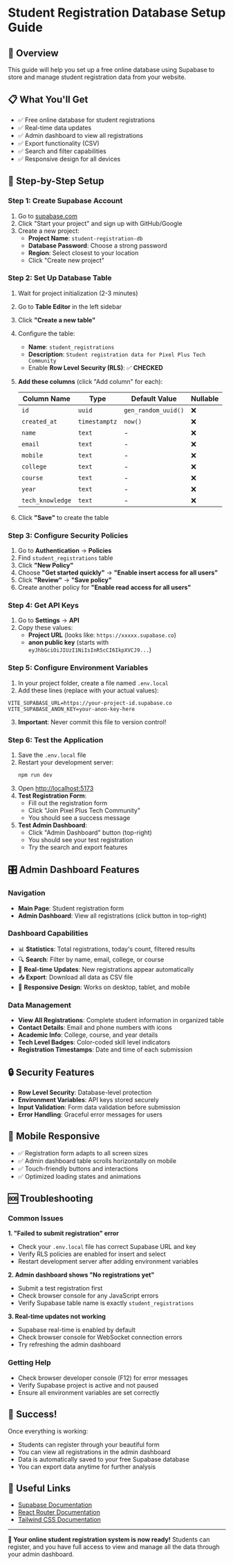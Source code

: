 # Student Registration Database Setup Guide

## 🎯 Overview
This guide will help you set up a free online database using Supabase to store and manage student registration data from your website.

## 📋 What You'll Get
- ✅ Free online database for student registrations
- ✅ Real-time data updates
- ✅ Admin dashboard to view all registrations
- ✅ Export functionality (CSV)
- ✅ Search and filter capabilities
- ✅ Responsive design for all devices

## 🚀 Step-by-Step Setup

### Step 1: Create Supabase Account
1. Go to [supabase.com](https://supabase.com)
2. Click "Start your project" and sign up with GitHub/Google
3. Create a new project:
   - **Project Name**: `student-registration-db`
   - **Database Password**: Choose a strong password
   - **Region**: Select closest to your location
   - Click "Create new project"

### Step 2: Set Up Database Table
1. Wait for project initialization (2-3 minutes)
2. Go to **Table Editor** in the left sidebar
3. Click **"Create a new table"**
4. Configure the table:
   - **Name**: `student_registrations`
   - **Description**: `Student registration data for Pixel Plus Tech Community`
   - Enable **Row Level Security (RLS)**: ✅ **CHECKED**

5. **Add these columns** (click "Add column" for each):

   | Column Name | Type | Default Value | Nullable |
   |-------------|------|---------------|----------|
   | `id` | `uuid` | `gen_random_uuid()` | ❌ |
   | `created_at` | `timestamptz` | `now()` | ❌ |
   | `name` | `text` | - | ❌ |
   | `email` | `text` | - | ❌ |
   | `mobile` | `text` | - | ❌ |
   | `college` | `text` | - | ❌ |
   | `course` | `text` | - | ❌ |
   | `year` | `text` | - | ❌ |
   | `tech_knowledge` | `text` | - | ❌ |

6. Click **"Save"** to create the table

### Step 3: Configure Security Policies
1. Go to **Authentication** → **Policies**
2. Find `student_registrations` table
3. Click **"New Policy"**
4. Choose **"Get started quickly"** → **"Enable insert access for all users"**
5. Click **"Review"** → **"Save policy"**
6. Create another policy for **"Enable read access for all users"**

### Step 4: Get API Keys
1. Go to **Settings** → **API**
2. Copy these values:
   - **Project URL** (looks like: `https://xxxxx.supabase.co`)
   - **anon public key** (starts with `eyJhbGciOiJIUzI1NiIsInR5cCI6IkpXVCJ9...`)

### Step 5: Configure Environment Variables
1. In your project folder, create a file named `.env.local`
2. Add these lines (replace with your actual values):

```env
VITE_SUPABASE_URL=https://your-project-id.supabase.co
VITE_SUPABASE_ANON_KEY=your-anon-key-here
```

3. **Important**: Never commit this file to version control!

### Step 6: Test the Application
1. Save the `.env.local` file
2. Restart your development server:
   ```bash
   npm run dev
   ```
3. Open [http://localhost:5173](http://localhost:5173)
4. **Test Registration Form**:
   - Fill out the registration form
   - Click "Join Pixel Plus Tech Community"
   - You should see a success message
5. **Test Admin Dashboard**:
   - Click "Admin Dashboard" button (top-right)
   - You should see your test registration
   - Try the search and export features

## 🎛️ Admin Dashboard Features

### Navigation
- **Main Page**: Student registration form
- **Admin Dashboard**: View all registrations (click button in top-right)

### Dashboard Capabilities
- 📊 **Statistics**: Total registrations, today's count, filtered results
- 🔍 **Search**: Filter by name, email, college, or course
- 🔄 **Real-time Updates**: New registrations appear automatically
- 📥 **Export**: Download all data as CSV file
- 🎨 **Responsive Design**: Works on desktop, tablet, and mobile

### Data Management
- **View All Registrations**: Complete student information in organized table
- **Contact Details**: Email and phone numbers with icons
- **Academic Info**: College, course, and year details
- **Tech Level Badges**: Color-coded skill level indicators
- **Registration Timestamps**: Date and time of each submission

## 🔒 Security Features
- **Row Level Security**: Database-level protection
- **Environment Variables**: API keys stored securely
- **Input Validation**: Form data validation before submission
- **Error Handling**: Graceful error messages for users

## 📱 Mobile Responsive
- ✅ Registration form adapts to all screen sizes
- ✅ Admin dashboard table scrolls horizontally on mobile
- ✅ Touch-friendly buttons and interactions
- ✅ Optimized loading states and animations

## 🆘 Troubleshooting

### Common Issues

**1. "Failed to submit registration" error**
- Check your `.env.local` file has correct Supabase URL and key
- Verify RLS policies are enabled for insert and select
- Restart development server after adding environment variables

**2. Admin dashboard shows "No registrations yet"**
- Submit a test registration first
- Check browser console for any JavaScript errors
- Verify Supabase table name is exactly `student_registrations`

**3. Real-time updates not working**
- Supabase real-time is enabled by default
- Check browser console for WebSocket connection errors
- Try refreshing the admin dashboard

### Getting Help
- Check browser developer console (F12) for error messages
- Verify Supabase project is active and not paused
- Ensure all environment variables are set correctly

## 🎉 Success!
Once everything is working:
- Students can register through your beautiful form
- You can view all registrations in the admin dashboard
- Data is automatically saved to your free Supabase database
- You can export data anytime for further analysis

## 🔗 Useful Links
- [Supabase Documentation](https://supabase.com/docs)
- [React Router Documentation](https://reactrouter.com/)
- [Tailwind CSS Documentation](https://tailwindcss.com/docs)

---

**🎯 Your online student registration system is now ready!** Students can register, and you have full access to view and manage all the data through your admin dashboard.